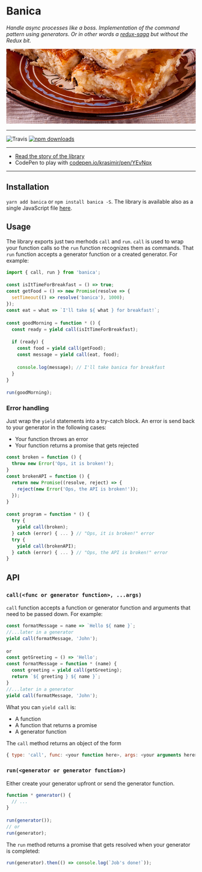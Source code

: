 # Banica

_Handle async processes like a boss. Implementation of the command pattern using generators. Or in other words a [redux-saga](http://redux-saga.js.org) but without the Redux bit._

![Баница](./imgs/banica.jpg)

---

![Travis](https://travis-ci.org/krasimir/banica.svg?branch=master)
[![npm downloads](https://img.shields.io/npm/dm/banica.svg?style=flat-square)](https://www.npmjs.com/package/banica)

---

* [Read the story of the library](http://krasimirtsonev.com/blog/article/javascript-pattern-of-the-year-handle-async-like-a-boss)
* CodePen to play with [codepen.io/krasimir/pen/YEvNqx](https://codepen.io/krasimir/pen/YEvNqx?editors=0010)

---

## Installation

`yarn add banica` or `npm install banica -S`. The library is available also as a single JavaScript file [here](./standalone).

## Usage

The library exports just two merhods `call` and `run`. `call` is used to wrap your function calls so the `run` function recognizes them as commands. That `run` function accepts a generator function or a created generator. For example:

```js
import { call, run } from 'banica';

const isItTimeForBreakfast = () => true;
const getFood = () => new Promise(resolve => {
  setTimeout(() => resolve('banica'), 1000);
});
const eat = what => `I'll take ${ what } for breakfast!`;

const goodMorning = function * () {
  const ready = yield call(isItTimeForBreakfast);

  if (ready) {
    const food = yield call(getFood);
    const message = yield call(eat, food);

    console.log(message); // I'll take banica for breakfast
  }
}

run(goodMorning);
```

### Error handling

Just wrap the `yield` statements into a try-catch block. An error is send back to your generator in the following cases:

* Your function throws an error
* Your function returns a promise that gets rejected

```js
const broken = function () {
  throw new Error('Ops, it is broken!');
}
const brokenAPI = function () {
  return new Promise((resolve, reject) => {
    reject(new Error('Ops, the API is broken!'));
  });
}

const program = function * () {
  try {
    yield call(broken);
  } catch (error) { ... } // "Ops, it is broken!" error
  try {
    yield call(brokenAPI);
  } catch (error) { ... } // "Ops, the API is broken!" error
}
```

## API

### `call(<func or generator function>, ...args)`

`call` function accepts a function or generator function and arguments that need to be passed down. For example:

```js
const formatMessage = name => `Hello ${ name }`;
//...later in a generator
yield call(formatMessage, 'John');

or
const getGreeting = () => 'Hello';
const formatMessage = function * (name) {
  const greeting = yield call(getGreeting);
  return `${ greeting } ${ name }`;
}
//...later in a generator
yield call(formatMessage, 'John');
```

What you can `yield call` is:

* A function
* A function that returns a promise
* A generator function

The `call` method returns an object of the form

```js
{ type: 'call', func: <your function here>, args: <your arguments here> }
```

### `run(<generator or generator function>)`

Either create your generator upfront or send the generator function.

```js
function * generator() {
  // ...
}

run(generator());
// or
run(generator);
```

The `run` method returns a promise that gets resolved when your generator is completed:

```js
run(generator).then(() => console.log(`Job's done!`));
```
